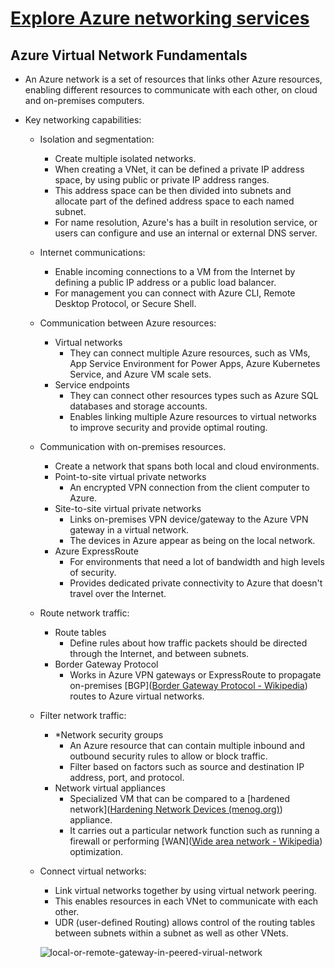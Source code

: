 # [Explore Azure networking services](https://docs.microsoft.com/en-us/learn/modules/azure-networking-fundamentals/)

## Azure Virtual Network Fundamentals

- An Azure network is a set of resources that links other Azure resources, enabling different resources to communicate with each other, on cloud and on-premises computers.

- Key networking capabilities:

  - Isolation and segmentation:

    - Create multiple isolated networks.
    - When creating a VNet, it can be defined a private IP address space, by using public or private IP address ranges.
    - This address space can be then divided into subnets and allocate part of the defined address space to each named subnet.
    - For name resolution, Azure's has a built in resolution service, or users can configure and use an internal or external DNS server.

  - Internet communications:

    - Enable incoming connections to a VM from the Internet by defining a public IP address or a public load balancer.
    - For management you can connect with Azure CLI, Remote Desktop Protocol, or Secure Shell.

  - Communication between Azure resources:

    - Virtual networks
      - They can connect multiple Azure resources, such as VMs, App Service Environment for Power Apps, Azure Kubernetes Service, and Azure VM scale sets.
    - Service endpoints
      - They can connect other resources types such as Azure SQL databases and storage accounts.
      - Enables linking multiple Azure resources to virtual networks to improve security and provide optimal routing.

  - Communication with on-premises resources.

    - Create a network that spans both local and cloud environments.
    - Point-to-site virtual private networks
      - An encrypted VPN connection from the client computer to Azure.
    - Site-to-site virtual private networks
      - Links on-premises VPN device/gateway to the Azure VPN gateway in a virtual network.
      - The devices in Azure appear as being on the local network.
    - Azure ExpressRoute
      - For environments that need a lot of bandwidth and high levels of security.
      - Provides dedicated private connectivity to Azure that doesn't travel over the Internet.

  - Route network traffic:

    - Route tables
      - Define rules about how traffic packets should be directed through the Internet, and between subnets.
    - Border Gateway Protocol
      - Works in Azure VPN gateways or ExpressRoute to propagate on-premises [BGP]([Border Gateway Protocol - Wikipedia](https://en.wikipedia.org/wiki/Border_Gateway_Protocol)) routes to Azure virtual networks.

  - Filter network traffic:

    - *Network security groups
      - An Azure resource that can contain multiple inbound and outbound security rules to allow or block traffic.
      - Filter based on factors such as source and destination IP address, port, and protocol.
    - Network virtual appliances
      - Specialized VM that can be compared to a [hardened network]([Hardening Network Devices (menog.org)](https://www.menog.org/presentations/menog-11/49-Hardening_Network_Devices-tutorial-V1.5-WOV.pdf)) appliance.
      - It carries out a particular network function such as running a firewall or performing [WAN]([Wide area network - Wikipedia](https://en.wikipedia.org/wiki/Wide_area_network)) optimization.

  - Connect virtual networks:

    - Link virtual networks together by using virtual network peering.
    - This enables resources in each VNet to communicate with each other.
    - UDR (user-defined Routing) allows control of the routing tables between subnets within a subnet as well as other VNets.

    ![local-or-remote-gateway-in-peered-virual-network](../../../_assets/local-or-remote-gateway-in-peered-virual-network.png)
